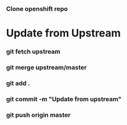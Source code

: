 ### Clone openshift repo

# 		Update from Upstream

### git fetch upstream
### git merge upstream/master

### git add .
### git commit -m "Update from upstream"
### git push origin master